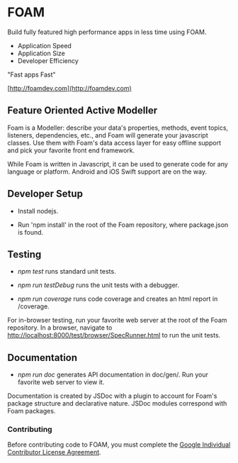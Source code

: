 # FOAM

Build fully featured high performance apps in less time using FOAM.

  * Application Speed
  * Application Size
  * Developer Efficiency

"Fast apps Fast"

[http://foamdev.com](http://foamdev.com)

## Feature Oriented Active Modeller

Foam is a Modeller: describe your data's properties, methods, event topics,
listeners, dependencies, etc., and Foam will generate your javascript classes.
Use them with Foam's data access layer for easy offline support and pick your
favorite front end framework.

While Foam is written in Javascript, it can be used to generate code for any
language or platform. Android and iOS Swift support are on the way.

## Developer Setup

* Install nodejs.

* Run 'npm install' in the root of the Foam repository, where package.json is found.

## Testing

* _npm test_ runs standard unit tests.

* _npm run testDebug_ runs the unit tests with a debugger.

* _npm run coverage_ runs code coverage and creates an html report in /coverage.

For in-browser testing, run your favorite web server at the root of the Foam
repository. In a browser, navigate to
[http://localhost:8000/test/browser/SpecRunner.html](http://localhost:8000/test/browser/SpecRunner.html)
to run the unit tests.

## Documentation

* _npm run doc_ generates API documentation in doc/gen/. Run your favorite web
server to view it.

Documentation is created by JSDoc with a plugin to account for Foam's package
structure and declarative nature. JSDoc modules correspond with Foam packages.

### Contributing

Before contributing code to FOAM, you must complete the [Google Individual Contributor License Agreement](https://cla.developers.google.com/about/google-individual?csw=1).
